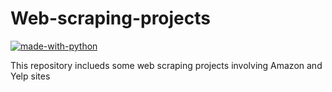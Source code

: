 # Web-scraping-projects
[![made-with-python](https://img.shields.io/badge/Made%20with-Python-1f425f.svg)](https://www.python.org/)

This repository inclueds some web scraping projects involving Amazon and Yelp sites
